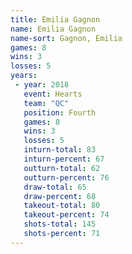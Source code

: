 ```yaml
---
title: Emilia Gagnon
name: Emilia Gagnon
name-sort: Gagnon, Emilia
games: 8
wins: 3
losses: 5
years:
 - year: 2018
   event: Hearts
   team: "QC"
   position: Fourth
   games: 8
   wins: 3
   losses: 5
   inturn-total: 83
   inturn-percent: 67
   outturn-total: 62
   outturn-percent: 76
   draw-total: 65
   draw-percent: 68
   takeout-total: 80
   takeout-percent: 74
   shots-total: 145
   shots-percent: 71
---
```

